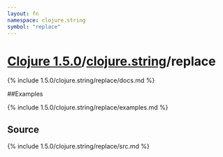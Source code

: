 ```yaml
---
layout: fn
namespace: clojure.string
symbol: "replace"
---
```


# [Clojure 1.5.0](../../)/[clojure.string](../)/replace

{% include 1.5.0/clojure.string/replace/docs.md %}

##Examples

{% include 1.5.0/clojure.string/replace/examples.md %}
## Source
{% include 1.5.0/clojure.string/replace/src.md %}

